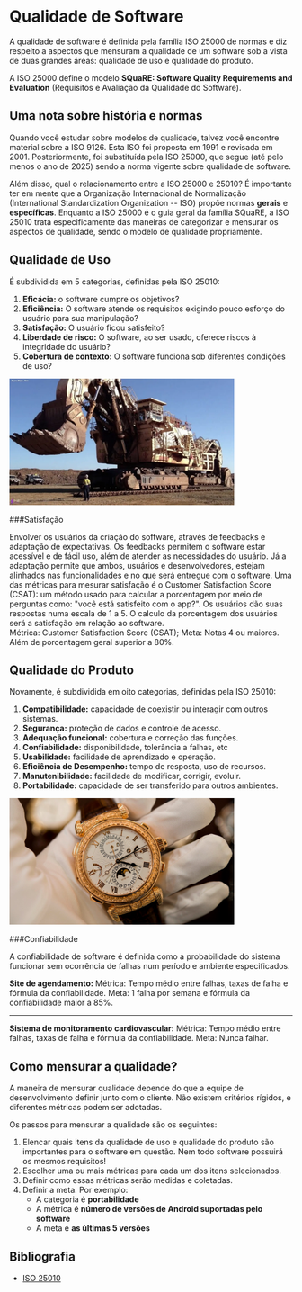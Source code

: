 # Qualidade de Software

A qualidade de software é definida pela família ISO 25000 de normas e diz respeito a aspectos que mensuram a qualidade 
de um software sob a vista de duas grandes áreas: qualidade de uso e qualidade do produto.

A ISO 25000 define o modelo **SQuaRE: Software Quality Requirements and Evaluation** (Requisitos e Avaliação da 
Qualidade do Software).

## Uma nota sobre história e normas

Quando você estudar sobre modelos de qualidade, talvez você encontre material sobre a ISO 9126. Esta ISO foi proposta 
em 1991 e revisada em 2001. Posteriormente, foi substituída pela ISO 25000, que segue (até pelo menos o ano de 2025) 
sendo a norma vigente sobre qualidade de software.

Além disso, qual o relacionamento entre a ISO 25000 e 25010? É importante ter em mente que a Organização Internacional
de Normalização (International Standardization Organization -- ISO) propõe normas **gerais** e **específicas**. 
Enquanto a ISO 25000 é o guia geral da família SQuaRE, a ISO 25010 trata especificamente das maneiras de categorizar
e mensurar os aspectos de qualidade, sendo o modelo de qualidade propriamente.

## Qualidade de Uso

É subdividida em 5 categorias, definidas pela ISO 25010:

1. **Eficácia:** o software cumpre os objetivos? 
2. **Eficiência:** O software atende os requisitos exigindo pouco esforço do usuário para sua manipulação?
3. **Satisfação:** O usuário ficou satisfeito?
4. **Liberdade de risco:** O software, ao ser usado, oferece riscos à integridade do usuário?
5. **Cobertura de contexto:** O software funciona sob diferentes condições de uso?




<img alt="escavadeira" src="../imagens/escavadeira.webp" width="400px">

###Satisfação 

Envolver os usuários da criação do software, através de feedbacks e adaptação de expectativas. Os feedbacks permitem o software estar acessível e de fácil uso, além de atender as necessidades do usuário. Já a adaptação permite que ambos, usuários e desenvolvedores, estejam alinhados nas funcionalidades e no que será entregue com o software.
Uma das métricas para mesurar satisfação é o Customer Satisfaction Score (CSAT): um método usado para calcular a porcentagem por meio de perguntas como: "você está satisfeito com o app?". Os usuários dão suas respostas numa escala de 1 a 5. O calculo da porcentagem dos usuários será a satisfação em relação ao software.  
Métrica: Customer Satisfaction Score (CSAT);
Meta: Notas 4 ou maiores. Além de porcentagem geral superior a 80%. 




## Qualidade do Produto

Novamente, é subdividida em oito categorias, definidas pela ISO 25010:

1. **Compatibilidade:** capacidade de coexistir ou interagir com outros sistemas.
2. **Segurança:** proteção de dados e controle de acesso.
3. **Adequação funcional:** cobertura e correção das funções.
4. **Confiabilidade:** disponibilidade, tolerância a falhas, etc
5. **Usabilidade:** facilidade de aprendizado e operação.
6. **Eficiência de Desempenho:** tempo de resposta, uso de recursos.
7. **Manutenibilidade:** facilidade de modificar, corrigir, evoluir.
8. **Portabilidade:** capacidade de ser transferido para outros ambientes.

<img alt="relógio de luxo" src="../imagens/patek_philippe.png" width="400px">


###Confiabilidade 

A confiabilidade de software é definida como a probabilidade do sistema funcionar sem ocorrência de falhas num período e ambiente especificados.

**Site de agendamento:**
Métrica: Tempo médio entre falhas, taxas de falha e fórmula da confiabilidade.
Meta: 1 falha por semana e fórmula da confiabilidade maior a 85%. 
______________________________________________________________________________
**Sistema de monitoramento cardiovascular:**
Métrica: Tempo médio entre falhas, taxas de falha e fórmula da confiabilidade.
Meta: Nunca falhar. 


## Como mensurar a qualidade?

A maneira de mensurar qualidade depende do que a equipe de desenvolvimento definir junto com o cliente. Não existem critérios rígidos, e 
diferentes métricas podem ser adotadas.

Os passos para mensurar a qualidade são os seguintes:

1. Elencar quais itens da qualidade de uso e qualidade do produto são importantes para o software em questão. Nem todo
   software possuirá os mesmos requisitos!
2. Escolher uma ou mais métricas para cada um dos itens selecionados. 
3. Definir como essas métricas serão medidas e coletadas.
4. Definir a meta. Por exemplo:
   * A categoria é **portabilidade**
   * A métrica é **número de versões de Android suportadas pelo software**
   * A meta é **as últimas 5 versões**

## Bibliografia

* [ISO 25010](https://iso25000.com/index.php/en/iso-25000-standards/iso-25010)
